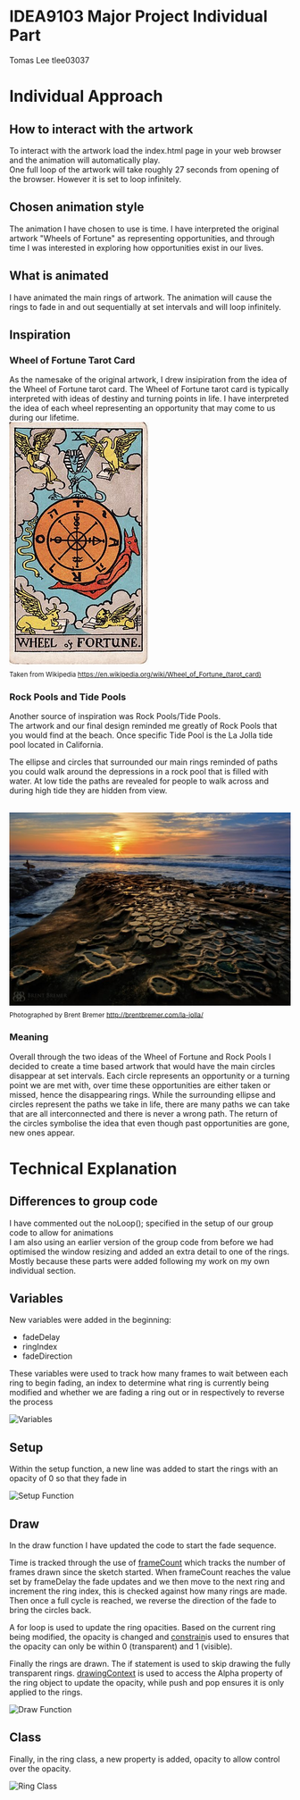 # IDEA9103 Major Project Individual Part
Tomas Lee tlee03037

# Individual Approach

## How to interact with the artwork
To interact with the artwork load the index.html page in your web browser and the animation will automatically play.<br>
One full loop of the artwork will take roughly 27 seconds from opening of the browser. However it is set to loop infinitely.

## Chosen animation style
The animation I have chosen to use is time. I have interpreted the original artwork "Wheels of Fortune" as representing opportunities, and through time I was interested in exploring how opportunities exist in our lives.

## What is animated
I have animated the main rings of artwork. The animation will cause the rings to fade in and out sequentially at set intervals and will loop infinitely.

## Inspiration

### Wheel of Fortune Tarot Card
As the namesake of the original artwork, I drew insipiration from the idea of the Wheel of Fortune tarot card. The Wheel of Fortune tarot card is typically interpreted with ideas of destiny and turning points in life.
I have interpreted the idea of each wheel representing an opportunity that may come to us during our lifetime.
<br>![Wheel of Fortune](<9103 final/assets/RWS_Tarot_10_Wheel_of_Fortune.jpg>)</br>
<sub>Taken from Wikipedia https://en.wikipedia.org/wiki/Wheel_of_Fortune_(tarot_card)</sub>

### Rock Pools and Tide Pools
Another source of inspiration was Rock Pools/Tide Pools.<br>
The artwork and our final design reminded me greatly of Rock Pools that you would find at the beach. Once specific Tide Pool is the La Jolla tide pool located in California.

The ellipse and circles that surrounded our main rings reminded of paths you could walk around the depressions in a rock pool that is filled with water. At low tide the paths are revealed for people to walk across and during high tide they are hidden from view.

<br>![La Jolla Tide Pool by Brent Bremer](<9103 final/assets/La-Jolla-Sunset-768x526.jpg>)</br>
<sub>Photographed by Brent Bremer http://brentbremer.com/la-jolla/</sub>

### Meaning 
Overall through the two ideas of the Wheel of Fortune and Rock Pools I decided to create a time based artwork that would have the main circles disappear at set intervals. Each circle represents an opportunity or a turning point we are met with, over time these opportunities are either taken or missed, hence the disappearing rings. While the surrounding ellipse and circles represent the paths we take in life, there are many paths we can take that are all interconnected and there is never a wrong path. The return of the circles symbolise the idea that even though past opportunities are gone, new ones appear. 

# Technical Explanation

## Differences to group code
I have commented out the noLoop(); specified in the setup of our group code to allow for animations<br>
I am also using an earlier version of the group code from before we had optimised the window resizing and added an extra detail to one of the rings. Mostly because these parts were added following my work on my own individual section.

## Variables
New variables were added in the beginning:
- fadeDelay
- ringIndex
- fadeDirection

These variables were used to track how many frames to wait between each ring to begin fading, an index to determine what ring is currently being modified and whether we are fading a ring out or in respectively to reverse the process

![Variables](<9103 final/assets/Screenshot 2025-06-12 at 7.16.34 pm.png>)

## Setup
Within the setup function, a new line was added to start the rings with an opacity of 0 so that they fade in

![Setup Function](<9103 final/assets/Screenshot 2025-06-12 at 7.17.13 pm.png>)

## Draw
In the draw function I have updated the code to start the fade sequence.

Time is tracked through the use of [frameCount](https://p5js.org/reference/p5/frameCount/) which tracks the number of frames drawn since the sketch started. When frameCount reaches the value set by frameDelay the fade updates and we then move to the next ring and increment the ring index, this is checked against how many rings are made. Then once a full cycle is reached, we reverse the direction of the fade to bring the circles back.

A for loop is used to update the ring opacities. Based on the current ring being modified, the opacity is changed and [constrain](https://p5js.org/reference/p5/constrain/)is used to ensures that the opacity can only be within 0 (transparent) and 1 (visible).

Finally the rings are drawn. The if statement is used to skip drawing the fully transparent rings. [drawingContext](https://p5js.org/reference/p5/drawingContext/) is used to access the Alpha property of the ring object to update the opacity, while push and pop ensures it is only applied to the rings.

![Draw Function](<9103 final/assets/Screenshot 2025-06-12 at 7.17.42 pm.png>)

## Class
Finally, in the ring class, a new property is added, opacity to allow control over the opacity.

![Ring Class](<9103 final/assets/Screenshot 2025-06-12 at 7.17.56 pm.png>)


